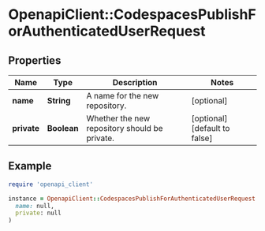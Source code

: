 # OpenapiClient::CodespacesPublishForAuthenticatedUserRequest

## Properties

| Name | Type | Description | Notes |
| ---- | ---- | ----------- | ----- |
| **name** | **String** | A name for the new repository. | [optional] |
| **private** | **Boolean** | Whether the new repository should be private. | [optional][default to false] |

## Example

```ruby
require 'openapi_client'

instance = OpenapiClient::CodespacesPublishForAuthenticatedUserRequest.new(
  name: null,
  private: null
)
```

